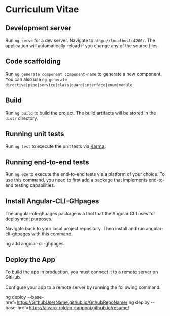 # Curriculum Vitae

## Development server

Run `ng serve` for a dev server. Navigate to `http://localhost:4200/`. The application will automatically reload if you change any of the source files.

## Code scaffolding

Run `ng generate component component-name` to generate a new component. You can also use `ng generate directive|pipe|service|class|guard|interface|enum|module`.

## Build

Run `ng build` to build the project. The build artifacts will be stored in the `dist/` directory.

## Running unit tests

Run `ng test` to execute the unit tests via [Karma](https://karma-runner.github.io).

## Running end-to-end tests

Run `ng e2e` to execute the end-to-end tests via a platform of your choice. To use this command, you need to first add a package that implements end-to-end testing capabilities.


## Install Angular-CLI-GHpages

The angular-cli-ghpages package is a tool that the Angular CLI uses for deployment purposes.

Navigate back to your local project repository. Then install and run angular-cli-ghpages with this command:


ng add angular-cli-ghpages


## Deploy the App

To build the app in production, you must connect it to a remote server on GitHub.

Configure your app to a remote server by running the following command:


ng deploy --base-href=https://GithubUserName.github.io/GithubRepoName/
ng deploy --base-href=https://alvaro-roldan-capponi.github.io/resume/
